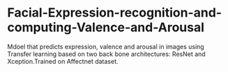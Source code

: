 # Facial-Expression-recognition-and-computing-Valence-and-Arousal

Mdoel that predicts expression, valence and arousal in images using Transfer learning based on two back bone architectures: ResNet and Xception.Trained on Affectnet dataset.
